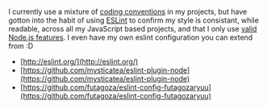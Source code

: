 I currently use a mixture of [coding conventions](https://en.wikipedia.org/wiki/Coding_conventions) in my projects, but have gotton into the habit of using [ESLint](http://eslint.org/) to confirm my style is consistant, while readable, across all my JavaScript based projects, and that I only use [valid Node.js features](https://github.com/mysticatea/eslint-plugin-node). I even have my own eslint configuration you can extend from :D

* [http://eslint.org/](http://eslint.org/)
* [https://github.com/mysticatea/eslint-plugin-node](https://github.com/mysticatea/eslint-plugin-node)
* [https://github.com/futagoza/eslint-config-futagozaryuu](https://github.com/futagoza/eslint-config-futagozaryuu)
